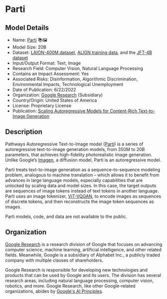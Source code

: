 # Parti

## Model Details

- Name: [Parti](https://github.com/google-research/parti) 📚🖼️
- Model Size: 20B
- Dataset: [LAION-400M dataset](https://huggingface.co/datasets/laion/laion400m), [ALIGN training data](https://arxiv.org/abs/2102.05918), and the [JFT-4B dataset](https://paperswithcode.com/paper/scaling-vision-transformers)
- Input/Output Format: Text, Image
- Research Field: Computer Vision, Natural Language Processing
- Contains an Impact Assessment: Yes
- Associated Risks: Disinformation, Algorithmic Discrimination, Environmental Impacts, Technological Unemployment
- Date of Publication: 6/22/2022
- Organization: [Google Research](https://research.google/) (Subsidiary)
- Country/Origin: United States of America
- License: Proprietary License
- Publication: [Scaling Autoregressive Models for Content-Rich Text-to-Image Generation](https://arxiv.org/abs/2206.10789)

## Description

Pathways Autoregressive Text-to-Image model ([Parti](https://github.com/google-research/parti)) is a series of autoregressive text-to-image generation models, from 350M to 20B parameters,  that achieves high-fidelity photorealistic image generation. Unlike Google’s [Imagen](https://imagen.research.google/), a diffusion model, Parti is an autoregressive model.  
  
Parti treats text-to-image generation as a sequence-to-sequence modeling problem, analogous to machine translation – which allows it to benefit from advances in large language models, especially capabilities that are unlocked by scaling data and model sizes. In this case, the target outputs are sequences of image tokens instead of text tokens in another language. Parti uses an image tokenizer, [ViT-VQGAN](https://ai.googleblog.com/2022/05/vector-quantized-image-modeling-with.html), to encode images as sequences of discrete tokens, and then reconstructs the image token sequences as images.

Parti models, code, and data are not available to the public.

## Organization

[Google Research](https://research.google/) is a research division of Google that focuses on advancing computer science, machine learning, artificial intelligence, and other related fields. Meanwhile, Google is a subsidiary of Alphabet Inc., a publicly traded company with multiple classes of shareholders.  
  
Google Research is responsible for developing new technologies and products that can be used by Google and its users. The division has several research areas, including natural language processing, computer vision, robotics, and more. Google Research, like other Google-related organizations, abides by [Google's AI Principles](https://ai.google/responsibility/principles/).
